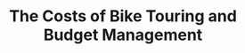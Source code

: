 ---
layout: post
category: learn
title: The Costs of Bike Touring and Budget Management
description: Everyone dreams about traveling the world, but nobody has that kind of money. When you choose a bike as your vehicle, suddenly, the major costs disappear. It's possible to do a long-distance bike tour with less money. Let's see how much you need and how to travel by bike on a budget.
h1_title: The Costs of Bike Touring and Budget Management
short_text: Everyone dreams about traveling the world, but nobody has that kind of money. When you choose a bike as your vehicle, suddenly, the major costs disappear. It's possible to do a long-distance bike tour with less money. Let's see how much you need and how to travel by bike on a budget.
img: "/images/learn/bike-touring-costs-budget-management/biketouringbudget768w.jpg"
img_caption: Partying like crazy.
isTopLevel: false
isSingleLevel: false
isArticle: true
datePublished: 2018-12-15 19:00:00 +0300
dateModified: 2022-08-10 11:00:00 +0300
#permalink: 
---